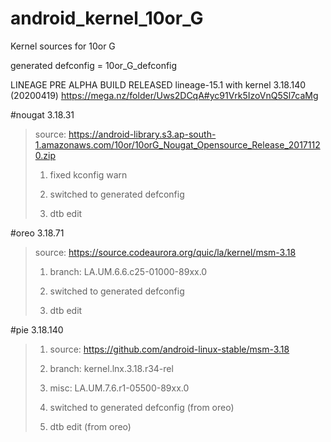 # android_kernel_10or_G
Kernel sources for 10or G

generated defconfig = 10or_G_defconfig

LINEAGE PRE ALPHA BUILD RELEASED
lineage-15.1 with kernel 3.18.140 (20200419)
https://mega.nz/folder/Uws2DCqA#yc91Vrk5IzoVnQ5Sl7caMg

#nougat 3.18.31
>source: https://android-library.s3.ap-south-1.amazonaws.com/10or/10orG_Nougat_Opensource_Release_20171120.zip
>
>1. fixed kconfig warn
>
>2. switched to generated defconfig
>
>3. dtb edit

    
#oreo 3.18.71
>source: https://source.codeaurora.org/quic/la/kernel/msm-3.18
>
>1. branch: LA.UM.6.6.c25-01000-89xx.0
>
>2. switched to generated defconfig
>
>3. dtb edit
    
#pie 3.18.140
>1. source: https://github.com/android-linux-stable/msm-3.18
>
>2. branch: kernel.lnx.3.18.r34-rel
>
>3. misc: LA.UM.7.6.r1-05500-89xx.0
>
>4. switched to generated defconfig (from oreo)
>
>5. dtb edit (from oreo)
